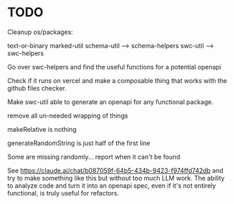 # TODO

Cleanup os/packages:

text-or-binary
marked-util
schema-util --> schema-helpers
swc-util --> swc-helpers

Go over swc-helpers and find the useful functions for a potential openapi

Check if it runs on vercel and make a composable thing that works with the github files checker.

Make swc-util able to generate an openapi for any functional package.

remove all un-needed wrapping of things

makeRelative is nothing

generateRandomString is just half of the first line

Some are missing randomly... report when it can't be found

See https://claude.ai/chat/b087059f-64b5-434b-9423-f974ffd742db and try to make something like this but without too much LLM work. The ability to analyze code and turn it into an openapi spec, even if it's not entirely functional, is truly useful for refactors.
